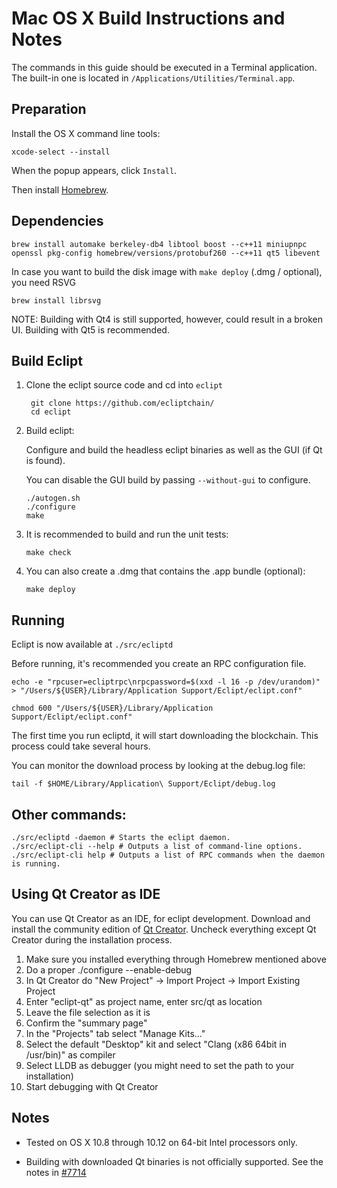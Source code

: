 Mac OS X Build Instructions and Notes
====================================
The commands in this guide should be executed in a Terminal application.
The built-in one is located in `/Applications/Utilities/Terminal.app`.

Preparation
-----------
Install the OS X command line tools:

`xcode-select --install`

When the popup appears, click `Install`.

Then install [Homebrew](http://brew.sh).

Dependencies
----------------------

    brew install automake berkeley-db4 libtool boost --c++11 miniupnpc openssl pkg-config homebrew/versions/protobuf260 --c++11 qt5 libevent

In case you want to build the disk image with `make deploy` (.dmg / optional), you need RSVG

    brew install librsvg

NOTE: Building with Qt4 is still supported, however, could result in a broken UI. Building with Qt5 is recommended.

Build Eclipt
------------------------

1. Clone the eclipt source code and cd into `eclipt`

        git clone https://github.com/ecliptchain/
        cd eclipt

2.  Build eclipt:

    Configure and build the headless eclipt binaries as well as the GUI (if Qt is found).

    You can disable the GUI build by passing `--without-gui` to configure.

        ./autogen.sh
        ./configure
        make

3.  It is recommended to build and run the unit tests:

        make check

4.  You can also create a .dmg that contains the .app bundle (optional):

        make deploy

Running
-------

Eclipt is now available at `./src/ecliptd`

Before running, it's recommended you create an RPC configuration file.

    echo -e "rpcuser=ecliptrpc\nrpcpassword=$(xxd -l 16 -p /dev/urandom)" > "/Users/${USER}/Library/Application Support/Eclipt/eclipt.conf"

    chmod 600 "/Users/${USER}/Library/Application Support/Eclipt/eclipt.conf"

The first time you run ecliptd, it will start downloading the blockchain. This process could take several hours.

You can monitor the download process by looking at the debug.log file:

    tail -f $HOME/Library/Application\ Support/Eclipt/debug.log

Other commands:
-------

    ./src/ecliptd -daemon # Starts the eclipt daemon.
    ./src/eclipt-cli --help # Outputs a list of command-line options.
    ./src/eclipt-cli help # Outputs a list of RPC commands when the daemon is running.

Using Qt Creator as IDE
------------------------
You can use Qt Creator as an IDE, for eclipt development.
Download and install the community edition of [Qt Creator](https://www.qt.io/download/).
Uncheck everything except Qt Creator during the installation process.

1. Make sure you installed everything through Homebrew mentioned above
2. Do a proper ./configure --enable-debug
3. In Qt Creator do "New Project" -> Import Project -> Import Existing Project
4. Enter "eclipt-qt" as project name, enter src/qt as location
5. Leave the file selection as it is
6. Confirm the "summary page"
7. In the "Projects" tab select "Manage Kits..."
8. Select the default "Desktop" kit and select "Clang (x86 64bit in /usr/bin)" as compiler
9. Select LLDB as debugger (you might need to set the path to your installation)
10. Start debugging with Qt Creator

Notes
-----

* Tested on OS X 10.8 through 10.12 on 64-bit Intel processors only.

* Building with downloaded Qt binaries is not officially supported. See the notes in [#7714](https://github.com/bitcoin/bitcoin/issues/7714)
